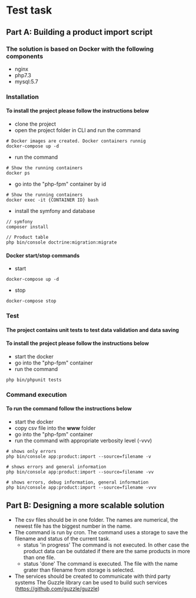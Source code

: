 # Test task

## Part A: Building a product import script

### The solution is based on Docker with the following components
 - nginx
 - php7.3
 - mysql:5.7 
 
### Installation 
#### To install the project please follow the instructions below 
 - clone the project
 - open the project folder in CLI and run the command
```
# Docker images are created. Docker containers runnig 
docker-compose up -d
```  
 - run the command
```
# Show the running containers
docker ps
```    
 - go into the "php-fpm" container by id
```
# Show the running containers
docker exec -it {CONTAINER ID} bash
```
 - install the symfony and database  
```
// symfony
composer install

// Product table
php bin/console doctrine:migration:migrate
```

#### Docker start/stop commands

- start
```
docker-compose up -d
```  
 - stop
```
docker-compose stop
```    

### Test
#### The project contains unit tests to test data validation and data saving
#### To install the project please follow the instructions below 
 - start the docker
 - go into the "php-fpm" container
 - run the command
```
php bin/phpunit tests 
```  

### Command execution
#### To run the command follow the instructions below
 - start the docker
 - copy csv file into the **www** folder 
 - go into the "php-fpm" container
 - run the command with appropriate verbosity level (-vvv)
```
# shows only errors
php bin/console app:product:import --source=filename -v

# shows errors and general information 
php bin/console app:product:import --source=filename -vv

# shows errors, debug information, general information 
php bin/console app:product:import --source=filename -vvv 
```  
 
## Part B: Designing a more scalable solution

 - The csv files should be in one folder. 
   The names are numerical, the newest file has the biggest number in the name.
 - The command is run by cron.
   The command uses a storage to save the filename and status of the current task.
     - status 'in progress'
       The command is not executed. 
       In other case the product data can be outdated if there are the same products in more than one file.
     - status 'done'
       The command is executed. The file with the name grater than filename from storage is selected.
 - The services should be created to communicate with third party systems
   The Guzzle library can be used to build such services (https://github.com/guzzle/guzzle)          